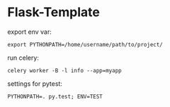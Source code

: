 # Flask-Template
export env var:
```
export PYTHONPATH=/home/username/path/to/project/
```

run celery:

```
celery worker -B -l info --app=myapp
```

settings for pytest:

`PYTHONPATH=. py.test; ENV=TEST`

